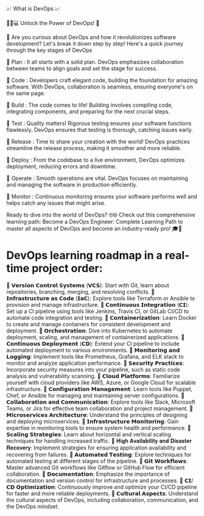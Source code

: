 📈 What is DevOps 📈

🚀👩💻 Unlock the Power of DevOps! 🌟

🔧 Are you curious about DevOps and how it revolutionizes software development? Let's break it down step by step! Here's a quick journey through the key stages of DevOps

⿡ Plan : It all starts with a solid plan. DevOps emphasizes collaboration between teams to align goals and set the stage for success.

⿢ Code : Developers craft elegant code, building the foundation for amazing software. With DevOps, collaboration is seamless, ensuring everyone's on the same page.

⿣ Build : The code comes to life! Building involves compiling code, integrating components, and preparing for the next crucial steps.

⿤ Test : Quality matters! Rigorous testing ensures your software functions flawlessly. DevOps ensures that testing is thorough, catching issues early.

⿥ Release : Time to share your creation with the world! DevOps practices streamline the release process, making it smoother and more reliable.

⿦ Deploy : From the codebase to a live environment, DevOps optimizes deployment, reducing errors and downtime.

⿧ Operate : Smooth operations are vital. DevOps focuses on maintaining and managing the software in production efficiently.

⿨ Monitor : Continuous monitoring ensures your software performs well and helps catch any issues that might arise.

Ready to dive into the world of DevOps? 🤓🌐 Check out this comprehensive learning path: Become a DevOps Engineer: Complete Learning Path to master all aspects of DevOps and become an industry-ready pro! 🎓🚀


# DevOps learning roadmap in a real-time project order: 

🔹 𝗩𝗲𝗿𝘀𝗶𝗼𝗻 𝗖𝗼𝗻𝘁𝗿𝗼𝗹 𝗦𝘆𝘀𝘁𝗲𝗺𝘀 (𝗩𝗖𝗦): Start with Git, learn about repositories, branching, merging, and resolving conflicts.
🔹 𝗜𝗻𝗳𝗿𝗮𝘀𝘁𝗿𝘂𝗰𝘁𝘂𝗿𝗲 𝗮𝘀 𝗖𝗼𝗱𝗲 (𝗜𝗮𝗖): Explore tools like Terraform or Ansible to provision and manage infrastructure.
🔹 𝗖𝗼𝗻𝘁𝗶𝗻𝘂𝗼𝘂𝘀 𝗜𝗻𝘁𝗲𝗴𝗿𝗮𝘁𝗶𝗼𝗻 (𝗖𝗜): Set up a CI pipeline using tools like Jenkins, Travis CI, or GitLab CI/CD to automate code integration and testing.
🔹 𝗖𝗼𝗻𝘁𝗮𝗶𝗻𝗲𝗿𝗶𝘇𝗮𝘁𝗶𝗼𝗻: Learn Docker to create and manage containers for consistent development and deployment.
🔹 𝗢𝗿𝗰𝗵𝗲𝘀𝘁𝗿𝗮𝘁𝗶𝗼𝗻: Dive into Kubernetes to automate deployment, scaling, and management of containerized applications.
🔹 𝗖𝗼𝗻𝘁𝗶𝗻𝘂𝗼𝘂𝘀 𝗗𝗲𝗽𝗹𝗼𝘆𝗺𝗲𝗻𝘁 (𝗖𝗗): Extend your CI pipeline to include automated deployment to various environments.
🔹 𝗠𝗼𝗻𝗶𝘁𝗼𝗿𝗶𝗻𝗴 𝗮𝗻𝗱 𝗟𝗼𝗴𝗴𝗶𝗻𝗴: Implement tools like Prometheus, Grafana, and ELK stack to monitor and analyze application performance.
🔹 𝗦𝗲𝗰𝘂𝗿𝗶𝘁𝘆 𝗣𝗿𝗮𝗰𝘁𝗶𝗰𝗲𝘀: Incorporate security measures into your pipeline, such as static code analysis and vulnerability scanning.
🔹 𝗖𝗹𝗼𝘂𝗱 𝗣𝗹𝗮𝘁𝗳𝗼𝗿𝗺𝘀: Familiarize yourself with cloud providers like AWS, Azure, or Google Cloud for scalable infrastructure.
🔹 𝗖𝗼𝗻𝗳𝗶𝗴𝘂𝗿𝗮𝘁𝗶𝗼𝗻 𝗠𝗮𝗻𝗮𝗴𝗲𝗺𝗲𝗻𝘁: Learn tools like Puppet, Chef, or Ansible for managing and maintaining server configurations.
🔹 𝗖𝗼𝗹𝗹𝗮𝗯𝗼𝗿𝗮𝘁𝗶𝗼𝗻 𝗮𝗻𝗱 𝗖𝗼𝗺𝗺𝘂𝗻𝗶𝗰𝗮𝘁𝗶𝗼𝗻: Explore tools like Slack, Microsoft Teams, or Jira for effective team collaboration and project management.
🔹 𝗠𝗶𝗰𝗿𝗼𝘀𝗲𝗿𝘃𝗶𝗰𝗲𝘀 𝗔𝗿𝗰𝗵𝗶𝘁𝗲𝗰𝘁𝘂𝗿𝗲: Understand the principles of designing and deploying microservices.
🔹 𝗜𝗻𝗳𝗿𝗮𝘀𝘁𝗿𝘂𝗰𝘁𝘂𝗿𝗲 𝗠𝗼𝗻𝗶𝘁𝗼𝗿𝗶𝗻𝗴: Gain expertise in monitoring tools to ensure system health and performance.
🔹 𝗦𝗰𝗮𝗹𝗶𝗻𝗴 𝗦𝘁𝗿𝗮𝘁𝗲𝗴𝗶𝗲𝘀: Learn about horizontal and vertical scaling techniques for handling increased traffic.
🔹 𝐇𝐢𝐠𝐡 𝐀𝐯𝐚𝐢𝐥𝐚𝐛𝐢𝐥𝐢𝐭𝐲 𝐚𝐧𝐝 𝐃𝐢𝐬𝐚𝐬𝐭𝐞𝐫 𝐑𝐞𝐜𝐨𝐯𝐞𝐫𝐲: Implement strategies for ensuring application availability and recovering from failures.
🔹 𝗔𝘂𝘁𝗼𝗺𝗮𝘁𝗲𝗱 𝗧𝗲𝘀𝘁𝗶𝗻𝗴: Explore techniques for automated testing at different stages of the pipeline.
🔹 𝗚𝗶𝘁 𝗪𝗼𝗿𝗸𝗳𝗹𝗼𝘄𝘀: Master advanced Git workflows like Gitflow or GitHub Flow for efficient collaboration.
🔹 𝗗𝗼𝗰𝘂𝗺𝗲𝗻𝘁𝗮𝘁𝗶𝗼𝗻: Emphasize the importance of documentation and version control for infrastructure and processes.
🔹 𝗖𝗜/𝗖𝗗 𝗢𝗽𝘁𝗶𝗺𝗶𝘇𝗮𝘁𝗶𝗼𝗻: Continuously improve and optimize your CI/CD pipeline for faster and more reliable deployments.
🔹 𝗖𝘂𝗹𝘁𝘂𝗿𝗮𝗹 𝗔𝘀𝗽𝗲𝗰𝘁𝘀: Understand the cultural aspects of DevOps, including collaboration, communication, and the DevOps mindset.